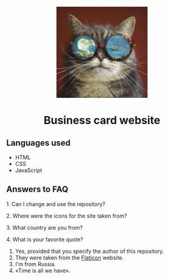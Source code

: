 <p align="center">
<img src="multimedia/photo/ph-1.jpg" width="240px" height="240px"></img>
</p>

<h1 align="center">Business card website</h1>

<h2>Languages used</h2>
<ul>
  <li>HTML</li>
  <li>CSS</li>
  <li>JavaScript</li>
</ul>

<h2>Answers to FAQ</h2>
<p>1. Can I change and use the repository?</p>
<p>2. Where were the icons for the site taken from?</p>
<p>3. What country are you from?</p>
<p>4. What is your favorite quote?</p>
<ol>
  <li>Yes, provided that you specify the author of this repository.</li>
  <li>They were taken from the <a href="https://www.flaticon.com/">Flaticon</a> website.</li>
  <li>I'm from Russia.</li>
  <li>«Time is all we have».</li>
</ol>
